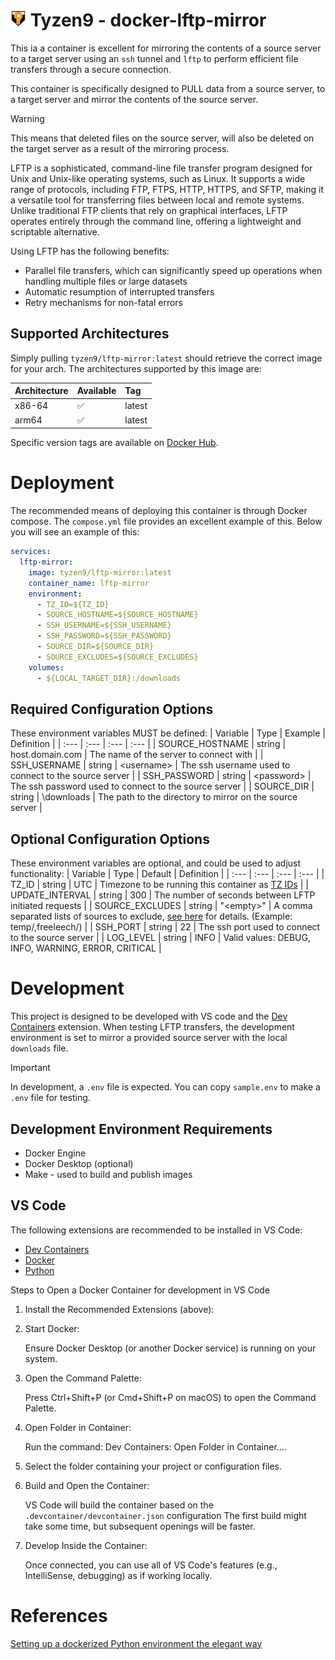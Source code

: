 
# <img src="doc/images/t9_logo.png" height="25"> Tyzen9 - docker-lftp-mirror
This ia a container is excellent for mirroring the contents of a source server to a target server using an `ssh` tunnel and `lftp` to perform efficient file transfers through a secure connection. 

This container is specifically designed to PULL data from a source server, to a target server and mirror the contents of the source server.

> [!WARNING]
> This means that deleted files on the source server, will also be deleted on the target server as a result of the mirroring process.

LFTP is a sophisticated, command-line file transfer program designed for Unix and Unix-like operating systems, such as Linux. It supports a wide range of protocols, including FTP, FTPS, HTTP, HTTPS, and SFTP, making it a versatile tool for transferring files between local and remote systems. Unlike traditional FTP clients that rely on graphical interfaces, LFTP operates entirely through the command line, offering a lightweight and scriptable alternative.

Using LFTP has the following benefits:

- Parallel file transfers, which can significantly speed up operations when handling multiple files or large datasets
- Automatic resumption of interrupted transfers
- Retry mechanisms for non-fatal errors



## Supported Architectures
Simply pulling `tyzen9/lftp-mirror:latest` should retrieve the correct image for your arch. The architectures supported by this image are:

| Architecture | Available | Tag |
| :---   | :--- | :--- |
| x86-64 | ✅ | latest |
| arm64	 | ✅ | latest |

Specific version tags are available on [Docker Hub](https://hub.docker.com/repository/docker/tyzen9/lftp-mirror/tags).

# Deployment
The recommended means of deploying this container is through Docker compose.  The `compose.yml` file provides an excellent example of this. Below you will see an example of this:

```yaml
services:
  lftp-mirror:
    image: tyzen9/lftp-mirror:latest
    container_name: lftp-mirror
    environment:
      - TZ_ID=${TZ_ID}
      - SOURCE_HOSTNAME=${SOURCE_HOSTNAME}
      - SSH_USERNAME=${SSH_USERNAME}
      - SSH_PASSWORD=${SSH_PASSWORD}
      - SOURCE_DIR=${SOURCE_DIR}
      - SOURCE_EXCLUDES=${SOURCE_EXCLUDES}
    volumes:
      - ${LOCAL_TARGET_DIR}:/downloads
```

## Required Configuration Options
These environment variables MUST be defined:
| Variable | Type | Example | Definition |
| :---   | :--- | :--- | :--- |
| SOURCE_HOSTNAME | string | host.domain.com | The name of the server to connect with |
| SSH_USERNAME | string | \<username\> | The ssh username used to connect to the source server |
| SSH_PASSWORD | string | \<password\> | The ssh password used to  connect to the source server |
| SOURCE_DIR | string | \downloads | The path to the directory to mirror on the source server |

## Optional Configuration Options
These environment variables are optional, and could be used to adjust functionality:
| Variable | Type | Default | Definition |
| :---   | :--- | :--- | :--- |
| TZ_ID | string | UTC | Timezone to be running this container as [TZ IDs](https://en.wikipedia.org/wiki/List_of_tz_database_time_zones#List) |
| UPDATE_INTERVAL | string | 300 | The number of seconds between LFTP initiated requests |
| SOURCE_EXCLUDES | string | "\<empty\>" | A comma separated lists of sources to exclude, [see here](https://www.cyberciti.biz/faq/lftp-command-mirror-x-exclude-files-sub-directory-syntax/) for details. (Example: temp/,freeleech/) |
| SSH_PORT | string | 22 | The ssh port used to  connect to the source server |
| LOG_LEVEL | string | INFO | Valid values: DEBUG, INFO, WARNING, ERROR, CRITICAL  |

# Development
This project is designed to be developed with VS code and the [Dev Containers](https://marketplace.visualstudio.com/items/?itemName=ms-vscode-remote.remote-containers) extension. When testing LFTP transfers, the development environment is set to mirror a provided source server with the local `downloads` file.

> [!IMPORTANT]
> In development, a `.env` file is expected. You can copy `sample.env` to make a `.env` file for testing.

## Development Environment Requirements
- Docker Engine 
- Docker Desktop (optional)
- Make - used to build and publish images

## VS Code
The following extensions are recommended to be installed in VS Code:

- [Dev Containers](https://marketplace.visualstudio.com/items/?itemName=ms-vscode-remote.remote-containers)
- [Docker](https://marketplace.visualstudio.com/items/?itemName=ms-azuretools.vscode-docker)
- [Python](https://marketplace.visualstudio.com/items/?itemName=ms-python.python)

Steps to Open a Docker Container for development in VS Code
1. Install the Recommended Extensions (above):
2. Start Docker:

    Ensure Docker Desktop (or another Docker service) is running on your system.

3. Open the Command Palette:

    Press Ctrl+Shift+P (or Cmd+Shift+P on macOS) to open the Command Palette.

4. Open Folder in Container:

    Run the command: Dev Containers: Open Folder in Container....

5. Select the folder containing your project or configuration files.

6. Build and Open the Container:

    VS Code will build the container based on the `.devcontainer/devcontainer.json` configuration 
    The first build might take some time, but subsequent openings will be faster.

7. Develop Inside the Container:

    Once connected, you can use all of VS Code's features (e.g., IntelliSense, debugging) as if working locally.

# References
[Setting up a dockerized Python environment the elegant way](https://towardsdatascience.com/setting-a-dockerized-python-environment-the-elegant-way-f716ef85571d/)
